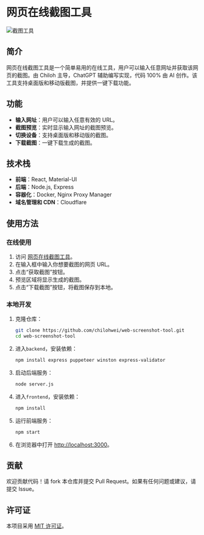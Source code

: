 # 网页在线截图工具

![截图工具](https://img.shields.io/badge/Web-Screenshot%20Tool-blue)

## 简介

网页在线截图工具是一个简单易用的在线工具，用户可以输入任意网址并获取该网页的截图。由 Chiloh 主导，ChatGPT 辅助编写实现，代码 100% 由 AI 创作。该工具支持桌面版和移动版截图，并提供一键下载功能。

## 功能

- **输入网址**：用户可以输入任意有效的 URL。
- **截图预览**：实时显示输入网址的截图预览。
- **切换设备**：支持桌面版和移动版的截图。
- **下载截图**：一键下载生成的截图。

## 技术栈

- **前端**：React, Material-UI
- **后端**：Node.js, Express
- **容器化**：Docker, Nginx Proxy Manager
- **域名管理和 CDN**：Cloudflare

## 使用方法

### 在线使用

1. 访问 [网页在线截图工具](https://jietu.chiloh.com)。
2. 在输入框中输入你想要截图的网页 URL。
3. 点击“获取截图”按钮。
4. 预览区域将显示生成的截图。
5. 点击“下载截图”按钮，将截图保存到本地。

### 本地开发

1. 克隆仓库：
   ```bash
   git clone https://github.com/chilohwei/web-screenshot-tool.git 
   cd web-screenshot-tool
   ```

2. 进入`backend`，安装依赖：
   ```bash
   npm install express puppeteer winston express-validator
   ```

3. 启动后端服务：
   ```bash
   node server.js
   ```
4. 进入`frontend`，安装依赖：
   ```bash
   npm install
   ```
5. 运行前端服务：
   ```bash
   npm start
   ```

6. 在浏览器中打开 [http://localhost:3000](http://localhost:3000)。

## 贡献

欢迎贡献代码！请 fork 本仓库并提交 Pull Request。如果有任何问题或建议，请提交 Issue。

## 许可证

本项目采用 [MIT 许可证](LICENSE)。